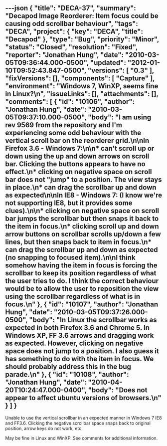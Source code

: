 ---json
{
  "title": "DECA-37",
  "summary": "Decapod Image Reorderer: Item focus could be causing odd scrollbar behaviour",
  "tags": "DECA",
  "project": {
    "key": "DECA",
    "title": "Decapod"
  },
  "type": "Bug",
  "priority": "Minor",
  "status": "Closed",
  "resolution": "Fixed",
  "reporter": "Jonathan Hung",
  "date": "2010-03-05T09:36:44.000-0500",
  "updated": "2012-01-10T09:52:43.847-0500",
  "versions": [
    "0.3"
  ],
  "fixVersions": [],
  "components": [
    "Capture"
  ],
  "environment": "Windows 7, WinXP, seems fine in Linux?\n",
  "issueLinks": [],
  "attachments": [],
  "comments": [
    {
      "id": "10106",
      "author": "Jonathan Hung",
      "date": "2010-03-05T09:37:10.000-0500",
      "body": "I am using rev 9569 from the repository and I'm experiencing some odd behaviour with the vertical scroll bar on the reorderer grid.\n\nIn Firefox 3.6 - Windows 7:\n\n* can't scroll up or down using the up and down arrows on scroll bar. Clicking the buttons appears to have no effect.\n* clicking on negative space on scroll bar does not \"jump\" to a position. The view stays in place.\n* can drag the scrollbar up and down as expected\n\nIn IE8 - Windows 7: (I know we're not supporting IE8, but it provides some clues).\n\n* clicking on negative space on scroll bar jumps the scrollbar but then snaps it back to the item in focus.\n* clicking scroll up and down arrow buttons on scrollbar scrolls up/down a few lines, but then snaps back to item in focus.\n* can drag the scrollbar up and down as expected (no snapping to focused item).\n\nI think somehow having the item in focus is forcing the scrollbar to keep its position regardless of what the user tries to do. I think the correct behaviour would be to allow the user to reposition the view using the scrollbar regardless of what is in focus.\n"
    },
    {
      "id": "10107",
      "author": "Jonathan Hung",
      "date": "2010-03-05T09:37:26.000-0500",
      "body": "In Linux the scrollbar works as expected in both Firefox 3.6 and Chrome 5. In Windows XP, FF 3.6 arrows and dragging work as expected. However, clicking on negative space does not jump to a position. I also guess it has something to do with the item in focus. We should probably address this in the bug parade.\n"
    },
    {
      "id": "10108",
      "author": "Jonathan Hung",
      "date": "2010-04-20T10:24:47.000-0400",
      "body": "Does not appear to affect ubuntu versions of browsers.\n"
    }
  ]
}
---
Unable to use the vertical scrollbar in an expected manner in Windows 7 IE8 and FF3.6. Clicking the negative scrollbar space snaps back to original position, arrow keys do not work, etc.

May be fine in Linux and WinXP. See comments for additional information.

        